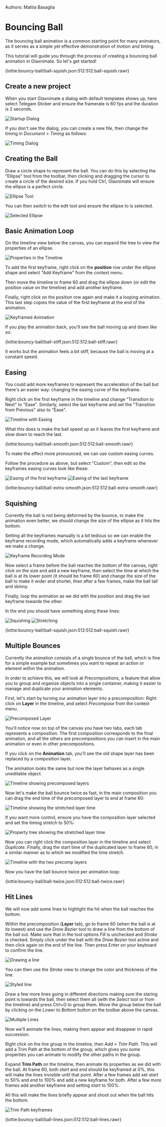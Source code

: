 Authors: Mattia Basaglia


# Bouncing Ball

The bouncing ball animation is a common starting point for many animators,
as it serves as a simple yet effective demonstration of motion and timing.

This tutorial will guide you through the process of creating a
bouncing ball animation in Glaxnimate. So let's get started!

{lottie:bouncy-ball/ball-squish.json:512:512:ball-squish.rawr}


Create a new project
--------------------

When you start Glaxnimate a dialog with default templates shows up,
here select Telegam Sticker and ensure the framerate is 60 fps and the duration is 2 seconds.

![Startup Dialog](./template.png)

If you don't see the dialog, you can create a new file,
then change the timing in _Document_ > _Timing_ as follows:

![Timing Dialog](./timing.png)


Creating the Ball
-----------------

Draw a circle shape to represent the ball.
You can do this by selecting the "Ellipse" tool from the toolbar,
then clicking and dragging the cursor to create a circle of the desired size.
If you hold Ctrl, Glaxnimate will ensure the ellipse is a perfect circle.


![Ellipse Tool](./tool.png)


You can then switch to the edit tool and ensure the ellipse to is selected.


![Selected Ellipse](./select.png)


Basic Animation Loop
--------------------

On the timeline view below the canvas, you can expand the tree to view the properties of an ellipse.

![Properties in the Timeline](./timeline-empty.png)

To add the first keyframe, right click on the **position** row under the
ellipse shape and select "Add Keyframe" from the context menu.

Then move the timeline to frame 60 and drag the ellipse down
(or edit the position value on the timeline) and add another keyframe.

Finally, right click on the position row again and make it a looping animation.
This last step copies the value of the first keyframe at the end of the animation.

![Keyframed Animation](./timeline-full.png)

If you play the animation back, you'll see the ball moving up and down like so:

{lottie:bouncy-ball/ball-stiff.json:512:512:ball-stiff.rawr}

It works but the animation feels a bit stiff, because the ball is moving at a constant speed.


Easing
------


You could add more keyframes to represent the acceleration of the ball
but there's an easier way: changing the easing curve of the keyframe.

Right click on the first keyframe in the timeline and change
"Transition to Next" to "Ease".
Similarly, select the last keyframe and set the "Transition from Previous"
also to "Ease".

![Timeline with Easing](./timeline-ease.png)

What this does is make the ball speed up as it leaves the first keyframe
and slow down to reach the last.

{lottie:bouncy-ball/ball-smooth.json:512:512:ball-smooth.rawr}


To make the effect more pronounced, we can use custom easing curves.

Follow the procedure as above, but select "Custom", then edit so the
keyframes easing curves look like these:


![Easing of the first keyframe](./easing-custom-1.png)
![Easing of the last keyframe](./easing-custom-2.png)


{lottie:bouncy-ball/ball-extra-smooth.json:512:512:ball-extra-smooth.rawr}


Squishing
---------


Currently the ball is not being deformed by the bounce, to make the animation even better,
we should change the size of the ellipse as it hits the bottom.

Setting all the keyframes manually is a bit tedious so we can enable the
keyframe recording mode, which automatically adds a keyframe whenever we make a change.


![Keyframe Recording Mode](./record.png)

Now select a frame before the ball reaches the bottom of the canvas,
right click on the size and add a new keyframe,
then select the time at which the ball is at its lower point (it should be frame 60)
and change the size of the ball to make it wider and shorter,
then after a few frames, make the ball tall and skinny.

Finally, loop the animation as we did with the position and drag the last
keyframe towards the other.

In the end you should have something along these lines:

![Squishing](./squish-1.png)
![Stretching](./squish-2.png)


{lottie:bouncy-ball/ball-squish.json:512:512:ball-squish.rawr}


Multiple Bounces
----------------

Currently the animation consists of a single bounce of the ball, which is
fine for a simple example but sometimes you want to repeat an action or element
within the animation.

In order to achieve this, we will look at Precompositions, a feature that
allow you to group and organize objects into a single container,
making it easier to manage and duplicate your animation elements.

First, let's start by turning our animation layer into a precomposition:
Right click on **Layer** in the timeline, and select _Precompose_ from
the context menu.

![Precomposed Layer](./precomposed.png)

You'll notice now on top of the canvas you have two tabs, each tab
represents a composition. The first composition corresponds to the final
animation, and all the others are precompositions you can insert in the
main animation or even in other precompositions.

If you click on the **Animation** tab, you'll see the old shape layer
has been replaced by a composition layer.

The animation looks the same but now the layer behaves as a single uneditable object.

![Timeline showing precomposed layers](./precomposed-timeline.png)

Now let's make the ball bounce twice as fast, in the main composition
you can drag the end time of the precomposed layer to end at frame 60:

![Timeline showing the stretched layer time](./timeline-stretch.png)

If you want more control, ensure you have the composition layer selected
and set the timing stretch to 50%:

![Property tree showing the stretched layer time](./properties-stretch.png)

Now you can right click the composition layer in the timeline and select _Duplicate_.
Finally, drag the start time of the duplicated layer to frame 60, in a similar manner
as to which we modified the time stretch.

![Timeline with the two precomp layers](./second-precomp.png)

Now you have the ball bounce twice per animation loop:

{lottie:bouncy-ball/ball-twice.json:512:512:ball-twice.rawr}


Hit Lines
---------

We will now add some lines to highlight the hit when the ball reaches the bottom.

Within the precomposition (**Layer** tab), go to frame 60 (when the ball is at its lowest)
and use the _Draw Bezier_ tool to draw a line from the bottom of the ball out.
Make sure that in the tool options _Fill_ is unchecked and _Stroke_ is checked.
Simply click under the ball with the _Draw Bezier_ tool active and then click
again on the end of the line. Then press Enter on your keyboard to confirm the line.

![Drawing a line](./draw-line.png)

You can then use the _Stroke_ view to change the color and thickness of the line.

![Styled line](./line-style.png)

Draw a few more lines going in different directions making sure the staring point is towards the ball,
then select them all (with the _Select_ tool or from the timeline) and press Ctrl+G to group them.
Move the group below the ball by clicking on the _Lower to Bottom_ button
on the toolbar above the canvas.

![Multiple Lines](./multiple-lines.png)

Now we'll animate the lines, making them appear and disappear in rapid succession.

Right click on the line group in the timeline, then _Add_ > _Trim Path_.
This will add a Trim Path at the bottom of the group, which gives you some
properties you can animate to modify the other paths in the group.

Expand **Trim Path** on the timeline, then animate its properties as we did with the ball.
At frame 60, both _start_ and _end_ should be keyframed at 0%,
this will make the lines invisible until that point.
After a few frames add set _start_ to 50% and _end_ to 100% and add a new keyframe for both.
After a few more frames add another keyframe and setting _start_ to 100%.

All this will make the lines briefly appear and shoot out when the ball hits the bottom.

![Trim Path keyframes](./timeline-trim-path.png)

{lottie:bouncy-ball/ball-lines.json:512:512:ball-lines.rawr}
